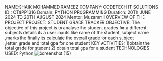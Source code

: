 NAME:SHAIK MOHAMMED RAMEEZ COMPANY: CODETECH IT SOLUTIONS ID : CT8PP1316 Domain: PYTHON PROGRAMMING Duration: 20Th JUNE 2024 TO 20TH AUGUST 2024 Mentor: Muzammil OVERVIEW OF THE PROJECT PROJECT: STUDENT GRADE TRACKER OBJECTIVE: The objective of this project is to analyse the student grades for a different subjects details its a user inputs like name of the student, subject name ,marks the finally its calculate the overall grade for each subject ,letter_grade and total gpa for one student KEY ACTIVITIES: 1)obtain the total grade for student 2) obtain total gpa for a student TECHNOLOGIES USED: Python 
![Screenshot (15)](https://github.com/ShaikMohammedRameez/CODTECH-TASK2/assets/174429783/715832ae-c770-4ac7-8123-0f402ce8f4d3)

